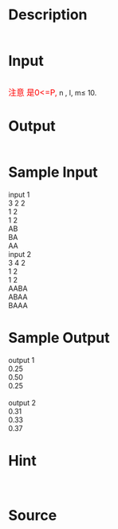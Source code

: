 
# Description

<div class="content"><p><img alt="" border="0" src="/source/bzoj/1444/img/aHR0cHM6Ly9seWRzeS5jb20vSnVkZ2VPbmxpbmUvaW1hZ2VzLzE0NDRfMS5qcGc=.jpg"/></p></div>

# Input

<div class="content"><p><img alt="" border="0" src="/source/bzoj/1444/img/aHR0cHM6Ly9seWRzeS5jb20vSnVkZ2VPbmxpbmUvaW1hZ2VzLzE0NDRfMi5qcGc=.jpg"/></p>
<p><span style="color: #ff0000"><span style="font-size: medium">注意 是0&lt;=P,</span></span> n , l, m≤ 10.</p></div>

# Output

<div class="content"><p><img alt="" border="0" src="/source/bzoj/1444/img/aHR0cHM6Ly9seWRzeS5jb20vSnVkZ2VPbmxpbmUvaW1hZ2VzLzE0NDRfMy5qcGc=.jpg"/></p></div>

# Sample Input

<div class="content"><span class="sampledata">input 1<br/>
3 2 2<br/>
1 2<br/>
1 2<br/>
AB<br/>
BA<br/>
AA<br/>
input 2<br/>
3 4 2<br/>
1 2<br/>
1 2<br/>
AABA<br/>
ABAA<br/>
BAAA</span></div>

# Sample Output

<div class="content"><span class="sampledata">output 1<br/>
0.25<br/>
0.50<br/>
0.25<br/>
<br/>
output 2<br/>
0.31<br/>
0.33<br/>
0.37<br/>
</span></div>

# Hint

<div class="content"><p></p><p><img alt="" border="0" src="/source/bzoj/1444/img/aHR0cHM6Ly9seWRzeS5jb20vSnVkZ2VPbmxpbmUvaW1hZ2VzLzE0NDRfNi5qcGc=.jpg"/> </p><p></p></div>

# Source

<div class="content"><p><a href="problemset.php?search="></a></p></div>

